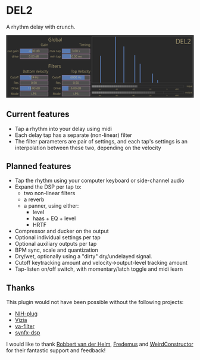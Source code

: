 
# DEL2

A rhythm delay with crunch.

<p align=”center”>
    <img src="images/DEL2.png" alt="screenshot">
</p>

## Current features

- Tap a rhythm into your delay using midi
- Each delay tap has a separate (non-linear) filter
- The filter parameters are pair of settings, and each tap's settings is an interpolation between these two, depending on the velocity

## Planned features

- Tap the rhythm using your computer keyboard or side-channel audio
- Expand the DSP per tap to:
  - two non-linear filters
  - a reverb
  - a panner, using either:
    - level
    - haas + EQ + level 
    - HRTF
- Compressor and ducker on the output
- Optional individual settings per tap
- Optional auxiliary outputs per tap
- BPM sync, scale and quantization
- Dry/wet, optionally using a "dirty" dry/undelayed signal.
- Cutoff keytracking amount and velocity->output-level tracking amount
- Tap-listen on/off switch, with momentary/latch toggle and midi learn

## Thanks

This plugin would not have been possible without the following projects:
- [NIH-plug](https://github.com/robbert-vdh/nih-plug)
- [Vizia](https://github.com/vizia/vizia)
- [va-filter](https://github.com/Fredemus/va-filter)
- [synfx-dsp](https://github.com/WeirdConstructor/synfx-dsp)

I would like to thank [Robbert van der Helm](https://github.com/robbert-vdh), [Fredemus](https://github.com/Fredemus) and [WeirdConstructor](https://github.com/WeirdConstructor) for their fantastic support and feedback!   
